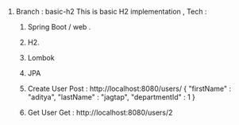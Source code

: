 1. Branch : basic-h2
This is basic H2 implementation ,
Tech : 
	1. Spring Boot / web .
	2. H2.
	3. Lombok
	4. JPA

	1. Create User
	Post :
	http://localhost:8080/users/
	{
		"firstName" : "aditya",
		"lastName" : "jagtap",
		"departmentId" : 1
	}

	2. Get User
	Get :
	http://localhost:8080/users/2
